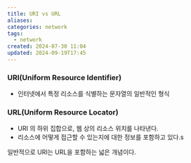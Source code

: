 ```yaml
---
title: URI vs URL
aliases: 
categories: network
tags:
  - network
created: 2024-07-30 11:04
updated: 2024-09-19T17:45
---
```


### URI(Uniform Resource Identifier)

- 인터넷에서 특정 리소스를 식별하는 문자열의 일반적인 형식

### URL(Uniform Resource Locator)

- URI 의 하위 집합으로, 웹 상의 리소스 위치를 나타낸다.
- 리소스에 어떻게 접근할 수 있는지에 대한 정보를 포함하고 있다.s

일반적으로 URI는 URL을 포함하는 넓은 개념이다.

